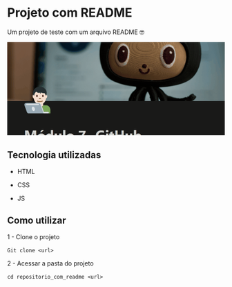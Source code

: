 # Projeto com README
Um projeto de teste com um arquivo README 🤓

[<img src="./tela.gif" alt="gif da aula README">](https://google.com)

## Tecnologia utilizadas

- HTML

- CSS

- JS

## Como utilizar

1 - Clone o projeto
```
Git clone <url>
```

2 - Acessar a pasta do projeto 
```
cd repositorio_com_readme <url>
```